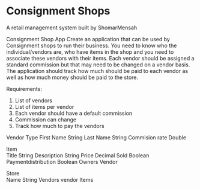 # Consignment Shops
A retail management system built by ShomarMensah


Consignment Shop App
Create an application that can be used by Consignment shops to run their business. You need to know who the individual/vendors are, who have items in the shop and you need to associate these vendors with their items. Each vendor should be assigned a standard commission but that may need to be changed on a vendor basis. The application should track how much should be paid to each vendor as well as how much money should be paid to the store.

Requirements:
1.	List of vendors
2.	List of items per vendor
3.	Each vendor should have a default commission
4.	Commission can change
5.	Track how much to pay the vendors

Vendor	Type
First Name	String
Last Name	String
Commision rate	Double
	
	
	
Item	
Title	String
Description	String
Price	Decimal
Sold	Boolean
Paymentdistribution	Boolean
Owners	Vendor
	
	
Store	
Name	String
Vendors	vendor
Items	
